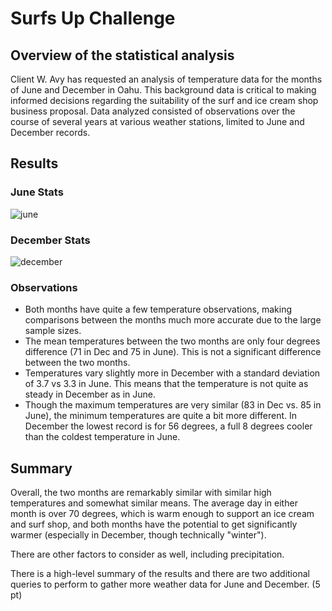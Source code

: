 # Surfs Up Challenge
## Overview of the statistical analysis  
Client W. Avy has requested an analysis of temperature data for the months of June and December in Oahu.  This background data is critical to making informed decisions regarding the suitability of the surf and ice cream shop business proposal.  Data analyzed consisted of observations over the course of several years at various weather stations, limited to June and December records.

## Results
### June Stats  
![june](https://user-images.githubusercontent.com/88070999/136680870-31b23884-13fe-4694-8c75-bd9c217583bf.png)

### December Stats  
![december](https://user-images.githubusercontent.com/88070999/136680874-5edf65e4-111f-4d3b-820e-791000e43aea.png)

### Observations  
* Both months have quite a few temperature observations, making comparisons between the months much more accurate due to the large sample sizes.
* The mean temperatures between the two months are only four degrees difference (71 in Dec and 75 in June). This is not a significant difference between the two months.
* Temperatures vary slightly more in December with a standard deviation of 3.7 vs 3.3 in June. This means that the temperature is not quite as steady in December as in June.
* Though the maximum temperatures are very similar (83 in Dec vs. 85 in June), the minimum temperatures are quite a bit more different.  In December the lowest record is for 56 degrees, a full 8 degrees cooler than the coldest temperature in June.

## Summary

Overall, the two months are remarkably similar with similar high temperatures and somewhat similar means.  The average day in either month is over 70 degrees, which is warm enough to support an ice cream and surf shop, and both months have the potential to get significantly warmer (especially in December, though technically "winter").

There are other factors to consider as well, including precipitation.

There is a high-level summary of the results and there are two additional queries to perform to gather more weather data for June and December. (5 pt)
